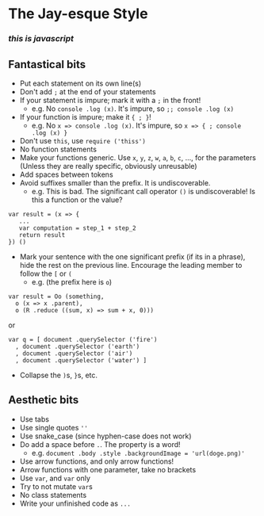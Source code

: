 # The Jay-esque Style

### *this is javascript*

## Fantastical bits
* Put each statement on its own line(s)
* Don't add `;` at the end of your statements
* If your statement is impure; mark it with a `;` in the front!
    * e.g. No `console .log (x)`. It's impure, so `;; console .log (x)`
* If your function is impure; make it `{ ; }`!
    * e.g. No `x => console .log (x)`. It's impure, so `x => { ; console .log (x) }`
* Don't use `this`, use `require ('thiss')`
* No function statements
* Make your functions generic. Use `x`, `y`, `z`, `w`, `a`, `b`, `c`, ..., for the parameters (Unless they are really specific, obviously unreusable)
* Add spaces between tokens
* Avoid suffixes smaller than the prefix. It is undiscoverable.
    * e.g. This is bad. The significant call operator `()` is undiscoverable! Is this a function or the value?
```
var result = (x => {
   ...
   var computation = step_1 + step_2
   return result
}) ()
```
* Mark your sentence with the one significant prefix (if its in a phrase), hide the rest on the previous line. Encourage the leading member to follow the `[` or `(`
    * e.g. (the prefix here is `o`)
```
var result = Oo (something,
  o (x => x .parent),
  o (R .reduce ((sum, x) => sum + x, 0)))
```
or
```
var q = [ document .querySelector ('fire')
  , document .querySelector ('earth')
  , document .querySelector ('air')
  , document .querySelector ('water') ]
```
* Collapse the `)`s, `}`s, etc.

## Aesthetic bits
* Use tabs
* Use single quotes `''`
* Use snake_case (since hyphen-case does not work)
* Do add a space before `.`. The property is a word!
    * e.g. `document .body .style .backgroundImage = 'url(doge.png)'`
* Use arrow functions, and only arrow functions!
* Arrow functions with one parameter, take no brackets
* Use `var`, and `var` only
* Try to not mutate `var`s
* No class statements
* Write your unfinished code as `...`
